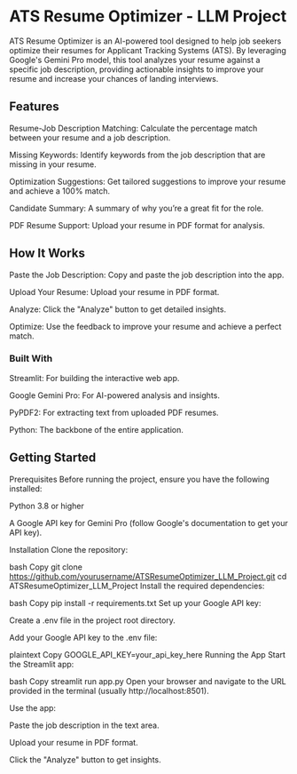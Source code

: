 # ATS Resume Optimizer - LLM Project
ATS Resume Optimizer is an AI-powered tool designed to help job seekers optimize their resumes for Applicant Tracking Systems (ATS). By leveraging Google's Gemini Pro model, this tool analyzes your resume against a specific job description, providing actionable insights to improve your resume and increase your chances of landing interviews.

## Features
Resume-Job Description Matching: Calculate the percentage match between your resume and a job description.

Missing Keywords: Identify keywords from the job description that are missing in your resume.

Optimization Suggestions: Get tailored suggestions to improve your resume and achieve a 100% match.

Candidate Summary: A summary of why you’re a great fit for the role.

PDF Resume Support: Upload your resume in PDF format for analysis.

## How It Works
Paste the Job Description: Copy and paste the job description into the app.

Upload Your Resume: Upload your resume in PDF format.

Analyze: Click the "Analyze" button to get detailed insights.

Optimize: Use the feedback to improve your resume and achieve a perfect match.

### Built With
Streamlit: For building the interactive web app.

Google Gemini Pro: For AI-powered analysis and insights.

PyPDF2: For extracting text from uploaded PDF resumes.

Python: The backbone of the entire application.

## Getting Started
Prerequisites
Before running the project, ensure you have the following installed:

Python 3.8 or higher

A Google API key for Gemini Pro (follow Google's documentation to get your API key).

Installation
Clone the repository:

bash
Copy
git clone https://github.com/yourusername/ATSResumeOptimizer_LLM_Project.git
cd ATSResumeOptimizer_LLM_Project
Install the required dependencies:

bash
Copy
pip install -r requirements.txt
Set up your Google API key:

Create a .env file in the project root directory.

Add your Google API key to the .env file:

plaintext
Copy
GOOGLE_API_KEY=your_api_key_here
Running the App
Start the Streamlit app:

bash
Copy
streamlit run app.py
Open your browser and navigate to the URL provided in the terminal (usually http://localhost:8501).

Use the app:

Paste the job description in the text area.

Upload your resume in PDF format.

Click the "Analyze" button to get insights.

